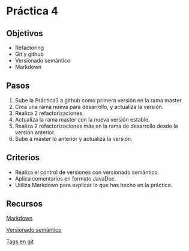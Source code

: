 # Práctica 4

## Objetivos

- Refactoring
- Git y github
- Versionado semántico
- Markdown

## Pasos

1.	Sube la Práctica3 a github como primera versión en la rama master.
2.	Crea una rama nueva para desarrollo, y actualiza la versión.
3.	Realiza 2 refactorizaciones.
4.	Actualiza la rama master con la nueva versión estable.
5.	Realiza 2 refactorizaciones más en la rama de desarrollo desde la versión anterior.
6.	Sube a máster lo anterior y actualiza la versión.

## Criterios 
- Realiza el control de versiones con versionado semántico.
-	Aplica comentarios en formato JavaDoc.
-	Utiliza Markdown para explicar lo que has hecho en la práctica.

## Recursos

[Markdown](https://markdown.es/)

[Versionado semántico](https://semver.org/lang/es/)

[Tags en git](https://juncotic.com/tag-en-git/)

